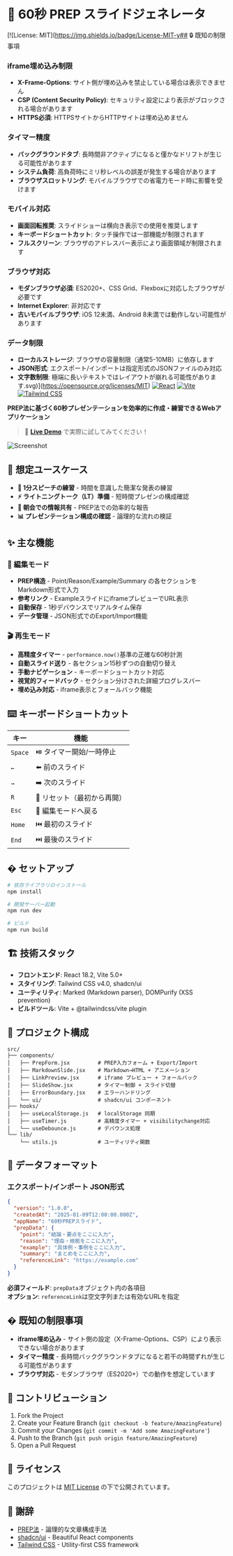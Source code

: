 # 🎯 60秒 PREP スライドジェネレータ

[![License: MIT](https://img.shields.io/badge/License-MIT-y## 🔒 既知の制限事項

### iframe埋め込み制限
- **X-Frame-Options**: サイト側が埋め込みを禁止している場合は表示できません
- **CSP (Content Security Policy)**: セキュリティ設定により表示がブロックされる場合があります
- **HTTPS必須**: HTTPSサイトからHTTPサイトは埋め込めません

### タイマー精度
- **バックグラウンドタブ**: 長時間非アクティブになると僅かなドリフトが生じる可能性があります
- **システム負荷**: 高負荷時にミリ秒レベルの誤差が発生する場合があります
- **ブラウザスロットリング**: モバイルブラウザでの省電力モード時に影響を受けます

### モバイル対応
- **画面回転推奨**: スライドショーは横向き表示での使用を推奨します
- **キーボードショートカット**: タッチ操作では一部機能が制限されます
- **フルスクリーン**: ブラウザのアドレスバー表示により画面領域が制限されます

### ブラウザ対応
- **モダンブラウザ必須**: ES2020+、CSS Grid、Flexboxに対応したブラウザが必要です
- **Internet Explorer**: 非対応です
- **古いモバイルブラウザ**: iOS 12未満、Android 8未満では動作しない可能性があります

### データ制限
- **ローカルストレージ**: ブラウザの容量制限（通常5-10MB）に依存します
- **JSON形式**: エクスポート/インポートは指定形式のJSONファイルのみ対応
- **文字数制限**: 極端に長いテキストではレイアウトが崩れる可能性があります.svg)](https://opensource.org/licenses/MIT)
[![React](https://img.shields.io/badge/React-18.2.0-blue.svg)](https://reactjs.org/)
[![Vite](https://img.shields.io/badge/Vite-5.0+-orange.svg)](https://vitejs.dev/)
[![Tailwind CSS](https://img.shields.io/badge/Tailwind-v4.0-green.svg)](https://tailwindcss.com/)

**PREP法に基づく60秒プレゼンテーションを効率的に作成・練習できるWebアプリケーション**

> 🚀 **[Live Demo](https://your-demo-url.vercel.app)** で実際に試してみてください！

![Screenshot](https://via.placeholder.com/800x400/2563eb/ffffff?text=60秒+PREP+スライド+Screenshot)

## 🎯 想定ユースケース

- **📢 1分スピーチの練習** - 時間を意識した簡潔な発表の練習
- **⚡ ライトニングトーク（LT）準備** - 短時間プレゼンの構成確認
- **🌅 朝会での情報共有** - PREP法での効率的な報告
- **📊 プレゼンテーション構成の確認** - 論理的な流れの検証

## ✨ 主な機能

### 📝 編集モード
- **PREP構造** - Point/Reason/Example/Summary の各セクションをMarkdown形式で入力
- **参考リンク** - ExampleスライドにiframeプレビューでURL表示
- **自動保存** - 1秒デバウンスでリアルタイム保存
- **データ管理** - JSON形式でのExport/Import機能

### 🎬 再生モード
- **高精度タイマー** - `performance.now()`基準の正確な60秒計測
- **自動スライド送り** - 各セクション15秒ずつの自動切り替え
- **手動ナビゲーション** - キーボードショートカット対応
- **視覚的フィードバック** - セクション分けされた詳細プログレスバー
- **埋め込み対応** - iframe表示とフォールバック機能

## ⌨️ キーボードショートカット

| キー | 機能 |
|------|------|
| `Space` | ⏯️ タイマー開始/一時停止 |
| `←` | ⬅️ 前のスライド |
| `→` | ➡️ 次のスライド |
| `R` | 🔄 リセット（最初から再開） |
| `Esc` | 📝 編集モードへ戻る |
| `Home` | ⏮️ 最初のスライド |
| `End` | ⏭️ 最後のスライド |

## � セットアップ

```bash
# 依存ライブラリのインストール
npm install

# 開発サーバー起動
npm run dev

# ビルド
npm run build
```

## 🏗️ 技術スタック

- **フロントエンド**: React 18.2, Vite 5.0+
- **スタイリング**: Tailwind CSS v4.0, shadcn/ui
- **ユーティリティ**: Marked (Markdown parser), DOMPurify (XSS prevention)
- **ビルドツール**: Vite + @tailwindcss/vite plugin

## 📁 プロジェクト構成

```
src/
├── components/
│   ├── PrepForm.jsx         # PREP入力フォーム + Export/Import
│   ├── MarkdownSlide.jsx    # Markdown→HTML + アニメーション
│   ├── LinkPreview.jsx      # iframe プレビュー + フォールバック
│   ├── SlideShow.jsx        # タイマー制御 + スライド切替
│   ├── ErrorBoundary.jsx    # エラーハンドリング
│   └── ui/                  # shadcn/ui コンポーネント
├── hooks/
│   ├── useLocalStorage.js   # localStorage 同期
│   ├── useTimer.js          # 高精度タイマー + visibilitychange対応
│   └── useDebounce.js       # デバウンス処理
└── lib/
    └── utils.js             # ユーティリティ関数
```

## 📄 データフォーマット

### エクスポート/インポート JSON形式

```json
{
  "version": "1.0.0",
  "createdAt": "2025-01-09T12:00:00.000Z",
  "appName": "60秒PREPスライド",
  "prepData": {
    "point": "結論・要点をここに入力",
    "reason": "理由・根拠をここに入力", 
    "example": "具体例・事例をここに入力",
    "summary": "まとめをここに入力",
    "referenceLink": "https://example.com"
  }
}
```

**必須フィールド**: `prepData`オブジェクト内の各項目  
**オプション**: `referenceLink`は空文字列または有効なURLを指定

## � 既知の制限事項

- **iframe埋め込み** - サイト側の設定（X-Frame-Options、CSP）により表示できない場合があります
- **タイマー精度** - 長時間バックグラウンドタブになると若干の時間ずれが生じる可能性があります
- **ブラウザ対応** - モダンブラウザ（ES2020+）での動作を想定しています

## 🤝 コントリビューション

1. Fork the Project
2. Create your Feature Branch (`git checkout -b feature/AmazingFeature`)
3. Commit your Changes (`git commit -m 'Add some AmazingFeature'`)
4. Push to the Branch (`git push origin feature/AmazingFeature`)
5. Open a Pull Request

## 📄 ライセンス

このプロジェクトは [MIT License](LICENSE) の下で公開されています。

## 🙏 謝辞

- [PREP法](https://ja.wikipedia.org/wiki/PREP法) - 論理的な文章構成手法
- [shadcn/ui](https://ui.shadcn.com/) - Beautiful React components
- [Tailwind CSS](https://tailwindcss.com/) - Utility-first CSS framework